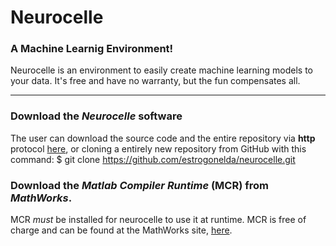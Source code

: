# Neurocelle
### A Machine Learnig Environment!

Neurocelle is an environment to easily create machine learning models to your
data. It's free and have no warranty, but the fun compensates all.

***

### Download the *Neurocelle* software
The user can download the source code and the entire repository via **http**
protocol [here](http://github.com/estrogonelda/neurocelle/archive/master.zip), or cloning a entirely new repository from GitHub with this command:
	$ git clone https://github.com/estrogonelda/neurocelle.git

### Download the *Matlab Compiler Runtime* (MCR) from *MathWorks*.
MCR *must* be installed for neurocelle to use it at runtime. MCR is free of
charge and can be found at the MathWorks site, [here](https://www.mathworks.com/products/compiler/mcr.html).

